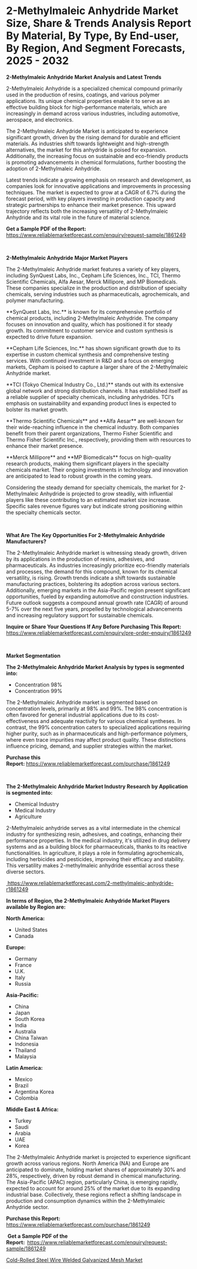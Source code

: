 <p><h1>2-Methylmaleic Anhydride Market Size, Share & Trends Analysis Report By Material, By Type, By End-user, By Region, And Segment Forecasts, 2025 - 2032</h1></p><p><strong>2-Methylmaleic Anhydride Market Analysis and Latest Trends</strong></p>
<p><p>2-Methylmaleic Anhydride is a specialized chemical compound primarily used in the production of resins, coatings, and various polymer applications. Its unique chemical properties enable it to serve as an effective building block for high-performance materials, which are increasingly in demand across various industries, including automotive, aerospace, and electronics.</p><p>The 2-Methylmaleic Anhydride Market is anticipated to experience significant growth, driven by the rising demand for durable and efficient materials. As industries shift towards lightweight and high-strength alternatives, the market for this anhydride is poised for expansion. Additionally, the increasing focus on sustainable and eco-friendly products is promoting advancements in chemical formulations, further boosting the adoption of 2-Methylmaleic Anhydride.</p><p>Latest trends indicate a growing emphasis on research and development, as companies look for innovative applications and improvements in processing techniques. The market is expected to grow at a CAGR of 6.7% during the forecast period, with key players investing in production capacity and strategic partnerships to enhance their market presence. This upward trajectory reflects both the increasing versatility of 2-Methylmaleic Anhydride and its vital role in the future of material science.</p></p>
<p><strong>Get a Sample PDF of the Report:&nbsp;</strong> <a href="https://www.reliablemarketforecast.com/enquiry/request-sample/1861249?utm_campaign=1885&utm_medium=2&utm_source=Github&utm_content=ia&utm_term=03022025&utm_id=2-methylmaleic-anhydride">https://www.reliablemarketforecast.com/enquiry/request-sample/1861249</a></p>
<p>&nbsp;</p>
<p><strong>2-Methylmaleic Anhydride Major Market Players</strong></p>
<p><p>The 2-Methylmaleic Anhydride market features a variety of key players, including SynQuest Labs, Inc., Cepham Life Sciences, Inc., TCI, Thermo Scientific Chemicals, Alfa Aesar, Merck Millipore, and MP Biomedicals. These companies specialize in the production and distribution of specialty chemicals, serving industries such as pharmaceuticals, agrochemicals, and polymer manufacturing.</p><p>**SynQuest Labs, Inc.** is known for its comprehensive portfolio of chemical products, including 2-Methylmaleic Anhydride. The company focuses on innovation and quality, which has positioned it for steady growth. Its commitment to customer service and custom synthesis is expected to drive future expansion.</p><p>**Cepham Life Sciences, Inc.** has shown significant growth due to its expertise in custom chemical synthesis and comprehensive testing services. With continued investment in R&D and a focus on emerging markets, Cepham is poised to capture a larger share of the 2-Methylmaleic Anhydride market.</p><p>**TCI (Tokyo Chemical Industry Co., Ltd.)** stands out with its extensive global network and strong distribution channels. It has established itself as a reliable supplier of specialty chemicals, including anhydrides. TCI's emphasis on sustainability and expanding product lines is expected to bolster its market growth.</p><p>**Thermo Scientific Chemicals** and **Alfa Aesar** are well-known for their wide-reaching influence in the chemical industry. Both companies benefit from their parent organizations, Thermo Fisher Scientific and Thermo Fisher Scientific Inc., respectively, providing them with resources to enhance their market presence.</p><p>**Merck Millipore** and **MP Biomedicals** focus on high-quality research products, making them significant players in the specialty chemicals market. Their ongoing investments in technology and innovation are anticipated to lead to robust growth in the coming years.</p><p>Considering the steady demand for specialty chemicals, the market for 2-Methylmaleic Anhydride is projected to grow steadily, with influential players like these contributing to an estimated market size increase. Specific sales revenue figures vary but indicate strong positioning within the specialty chemicals sector.</p></p>
<p>&nbsp;</p>
<p><strong>What Are The Key Opportunities For 2-Methylmaleic Anhydride Manufacturers?</strong></p>
<p><p>The 2-Methylmaleic Anhydride market is witnessing steady growth, driven by its applications in the production of resins, adhesives, and pharmaceuticals. As industries increasingly prioritize eco-friendly materials and processes, the demand for this compound, known for its chemical versatility, is rising. Growth trends indicate a shift towards sustainable manufacturing practices, bolstering its adoption across various sectors. Additionally, emerging markets in the Asia-Pacific region present significant opportunities, fueled by expanding automotive and construction industries. Future outlook suggests a compound annual growth rate (CAGR) of around 5-7% over the next five years, propelled by technological advancements and increasing regulatory support for sustainable chemicals.</p></p>
<p><strong>Inquire or Share Your Questions If Any Before Purchasing This Report:</strong> <a href="https://www.reliablemarketforecast.com/enquiry/pre-order-enquiry/1861249?utm_campaign=1885&utm_medium=2&utm_source=Github&utm_content=ia&utm_term=03022025&utm_id=2-methylmaleic-anhydride">https://www.reliablemarketforecast.com/enquiry/pre-order-enquiry/1861249</a></p>
<p>&nbsp;</p>
<p><strong>Market Segmentation</strong></p>
<p><strong>The 2-Methylmaleic Anhydride Market Analysis by types is segmented into:</strong></p>
<p><ul><li>Concentration 98%</li><li>Concentration 99%</li></ul></p>
<p><p>The 2-Methylmaleic Anhydride market is segmented based on concentration levels, primarily at 98% and 99%. The 98% concentration is often favored for general industrial applications due to its cost-effectiveness and adequate reactivity for various chemical syntheses. In contrast, the 99% concentration caters to specialized applications requiring higher purity, such as in pharmaceuticals and high-performance polymers, where even trace impurities may affect product quality. These distinctions influence pricing, demand, and supplier strategies within the market.</p></p>
<p><strong>Purchase this Report:&nbsp;</strong><a href="https://www.reliablemarketforecast.com/purchase/1861249?utm_campaign=1885&utm_medium=2&utm_source=Github&utm_content=ia&utm_term=03022025&utm_id=2-methylmaleic-anhydride">https://www.reliablemarketforecast.com/purchase/1861249</a></p>
<p>&nbsp;</p>
<p><strong>The 2-Methylmaleic Anhydride Market Industry Research by Application is segmented into:</strong></p>
<p><ul><li>Chemical Industry</li><li>Medical Industry</li><li>Agriculture</li></ul></p>
<p><p>2-Methylmaleic anhydride serves as a vital intermediate in the chemical industry for synthesizing resin, adhesives, and coatings, enhancing their performance properties. In the medical industry, it's utilized in drug delivery systems and as a building block for pharmaceuticals, thanks to its reactive functionalities. In agriculture, it plays a role in formulating agrochemicals, including herbicides and pesticides, improving their efficacy and stability. This versatility makes 2-methylmaleic anhydride essential across these diverse sectors.</p></p>
<p><a href="https://www.reliablemarketforecast.com/2-methylmaleic-anhydride-r1861249?utm_campaign=1885&utm_medium=2&utm_source=Github&utm_content=ia&utm_term=03022025&utm_id=2-methylmaleic-anhydride">&nbsp;https://www.reliablemarketforecast.com/2-methylmaleic-anhydride-r1861249</a></p>
<p><strong>In terms of Region, the 2-Methylmaleic Anhydride Market Players available by Region are:</strong></p>
<p>
    <p> <strong> North America: </strong>
        <ul>
            <li>United States</li>
            <li>Canada</li>
        </ul>
        </p> 
    <p> <strong> Europe: </strong>
        <ul>
            <li>Germany</li>
            <li>France</li>
            <li>U.K.</li>
            <li>Italy</li>
            <li>Russia</li>
        </ul>
        </p> 
    <p> <strong> Asia-Pacific: </strong>
        <ul>
            <li>China</li>
            <li>Japan</li>
            <li>South Korea</li>
            <li>India</li>
            <li>Australia</li>
            <li>China Taiwan</li>
            <li>Indonesia</li>
            <li>Thailand</li>
            <li>Malaysia</li>
        </ul>
        </p> 
    <p> <strong> Latin America: </strong>
        <ul>
            <li>Mexico</li>
            <li>Brazil</li>
            <li>Argentina Korea</li>
            <li>Colombia</li>
        </ul>
        </p> 
    <p> <strong> Middle East & Africa: </strong>
        <ul>
            <li>Turkey</li>
            <li>Saudi</li>
            <li>Arabia</li>
            <li>UAE</li>
            <li>Korea</li>
        </ul>
    </p>
    </p>
<p><p>The 2-Methylmaleic Anhydride market is projected to experience significant growth across various regions. North America (NA) and Europe are anticipated to dominate, holding market shares of approximately 30% and 28%, respectively, driven by robust demand in chemical manufacturing. The Asia-Pacific (APAC) region, particularly China, is emerging rapidly, expected to account for around 25% of the market due to its expanding industrial base. Collectively, these regions reflect a shifting landscape in production and consumption dynamics within the 2-Methylmaleic Anhydride sector.</p></p>
<p><strong>Purchase this Report: </strong><a href="https://www.reliablemarketforecast.com/purchase/1861249?utm_campaign=1885&utm_medium=2&utm_source=Github&utm_content=ia&utm_term=03022025&utm_id=2-methylmaleic-anhydride">https://www.reliablemarketforecast.com/purchase/1861249</a></p>
<p>&nbsp;<strong>Get a Sample PDF of the Report:&nbsp;&nbsp;</strong><a href="https://www.reliablemarketforecast.com/enquiry/request-sample/1861249?utm_campaign=1885&utm_medium=2&utm_source=Github&utm_content=ia&utm_term=03022025&utm_id=2-methylmaleic-anhydride">https://www.reliablemarketforecast.com/enquiry/request-sample/1861249</a></p>
<p><strong></strong></p>
<p><p><a href="https://github.com/sofayahoo2023/Market-Research-Report-List-6/blob/main/cold-rolled-steel-wire-welded-galvanized-mesh-market.md?utm_campaign=1885&utm_medium=2&utm_source=Github&utm_content=ia&utm_term=03022025&utm_id=2-methylmaleic-anhydride">Cold-Rolled Steel Wire Welded Galvanized Mesh Market</a></p></p>